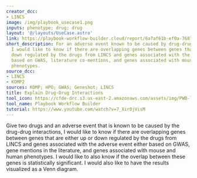 ```yaml
---
creator_dcc:
- LINCS
image: /img/playbook_usecase1.png
inputs: phenotype; drug; drug
layout: '@/layouts/UseCase.astro'
link: https://playbook-workflow-builder.cloud/report/6a7af61b-ef0a-7687-5d6e-02deeb253172
short_description: For an adverse event known to be caused by drug-drug interactions,
  I would like to know if there are overlapping genes between genes that are up or
  down regulated by the drugs from LINCS and genes associated with the adverse event
  based on GWAS, literature co-mentions, and genes associated with mouse and human
  phenotypes.
source_dcc:
- LINCS
- KOMP2
sources: KOMP; HPO; GWAS; Geneshot; LINCS
title: Explain Drug-Drug Interactions
tool_icon: https://cfde-drc.s3.us-east-2.amazonaws.com/assets/img/PWB-logo-2024.png
tool_name: Playbook Workflow Builder
tutorial: https://www.youtube.com/watch?v=7_Xir0jVisM
---
```

Give two drugs and an adverse event that is known to be caused by the drug-drug interactions, I would like to know if there are overlapping genes between genes that are either up or down regulated by the drugs from LINCS and genes associated with the adverse event either based on GWAS, gene mentions in the literature, and genes associated with mouse and human phenotypes. I would like to also know if the overlap between these genes is statistically significant. I would also like to have the results visualized as a Venn diagram.